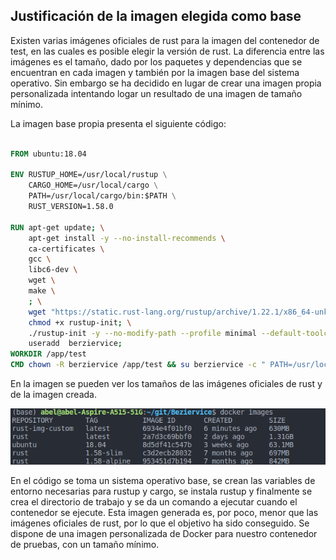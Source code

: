 ## Justificación de la imagen elegida como base

Existen varias imágenes oficiales de rust para la imagen del contenedor de test, en las cuales es posible elegir la versión de rust. La diferencia entre las imágenes es el tamaño, dado por los paquetes y dependencias que se encuentran en cada imagen y también por la imagen base del sistema operativo. Sin embargo se ha decidido en lugar de crear una imagen propia personalizada intentando logar un resultado de una imagen de tamaño mínimo.

La imagen base propia presenta el siguiente código:
```Dockerfile
 
FROM ubuntu:18.04

ENV RUSTUP_HOME=/usr/local/rustup \
    CARGO_HOME=/usr/local/cargo \
    PATH=/usr/local/cargo/bin:$PATH \
    RUST_VERSION=1.58.0

RUN apt-get update; \
    apt-get install -y --no-install-recommends \
    ca-certificates \
    gcc \
    libc6-dev \
    wget \
    make \
    ; \
    wget "https://static.rust-lang.org/rustup/archive/1.22.1/x86_64-unknown-linux-gnu/rustup-init"; \
    chmod +x rustup-init; \
    ./rustup-init -y --no-modify-path --profile minimal --default-toolchain $RUST_VERSION --default-host x86_64-unknown-linux-gnu; \
    useradd  berziervice; 
WORKDIR /app/test
CMD chown -R berziervice /app/test && su berziervice -c " PATH=/usr/local/cargo/bin:$PATH make test"
```
En la imagen se pueden ver los tamaños de las imágenes oficiales de rust y de la imagen creada.

![img-docker-rust](./rust-docker-images.png)

En el código se toma un sistema operativo base, se crean las variables de entorno necesarias para rustup y cargo, se instala rustup y finalmente se crea el directorio de trabajo y se da un comando a ejecutar cuando el contenedor se ejecute. Esta imagen generada es, por poco, menor que las imágenes oficiales de rust, por lo que el objetivo ha sido conseguido. Se dispone de una imagen personalizada de Docker para nuestro contenedor de pruebas, con un tamaño mínimo.

